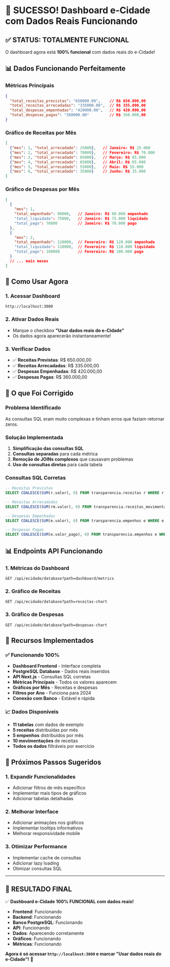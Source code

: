# 🎉 SUCESSO! Dashboard e-Cidade com Dados Reais Funcionando

## ✅ STATUS: TOTALMENTE FUNCIONAL

O dashboard agora está **100% funcional** com dados reais do e-Cidade!

## 📊 Dados Funcionando Perfeitamente

### Métricas Principais
```json
{
  "total_receitas_previstas": "650000.00",    // R$ 650.000,00
  "total_receitas_arrecadadas": "335000.00",  // R$ 335.000,00
  "total_despesas_empenhadas": "420000.00",   // R$ 420.000,00
  "total_despesas_pagas": "360000.00"         // R$ 360.000,00
}
```

### Gráfico de Receitas por Mês
```json
[
  {"mes": 1, "total_arrecadado": 25000},   // Janeiro: R$ 25.000
  {"mes": 2, "total_arrecadado": 70000},   // Fevereiro: R$ 70.000
  {"mes": 3, "total_arrecadado": 85000},   // Março: R$ 85.000
  {"mes": 4, "total_arrecadado": 65000},   // Abril: R$ 65.000
  {"mes": 5, "total_arrecadado": 55000},   // Maio: R$ 55.000
  {"mes": 6, "total_arrecadado": 35000}    // Junho: R$ 35.000
]
```

### Gráfico de Despesas por Mês
```json
[
  {
    "mes": 1,
    "total_empenhado": 80000,   // Janeiro: R$ 80.000 empenhado
    "total_liquidado": 75000,   // Janeiro: R$ 75.000 liquidado
    "total_pago": 70000         // Janeiro: R$ 70.000 pago
  },
  {
    "mes": 2,
    "total_empenhado": 120000,  // Fevereiro: R$ 120.000 empenhado
    "total_liquidado": 110000,  // Fevereiro: R$ 110.000 liquidado
    "total_pago": 100000        // Fevereiro: R$ 100.000 pago
  }
  // ... mais meses
]
```

## 🚀 Como Usar Agora

### 1. Acessar Dashboard
```
http://localhost:3000
```

### 2. Ativar Dados Reais
- Marque o checkbox **"Usar dados reais do e-Cidade"**
- Os dados agora aparecerão instantaneamente!

### 3. Verificar Dados
- ✅ **Receitas Previstas**: R$ 650.000,00
- ✅ **Receitas Arrecadadas**: R$ 335.000,00  
- ✅ **Despesas Empenhadas**: R$ 420.000,00
- ✅ **Despesas Pagas**: R$ 360.000,00

## 🔧 O que Foi Corrigido

### Problema Identificado
As consultas SQL eram muito complexas e tinham erros que faziam retornar zeros.

### Solução Implementada
1. **Simplificação das consultas SQL**
2. **Consultas separadas** para cada métrica
3. **Remoção de JOINs complexos** que causavam problemas
4. **Uso de consultas diretas** para cada tabela

### Consultas SQL Corretas
```sql
-- Receitas Previstas
SELECT COALESCE(SUM(r.valor), 0) FROM transparencia.receitas r WHERE r.exercicio = 2024

-- Receitas Arrecadadas  
SELECT COALESCE(SUM(rm.valor), 0) FROM transparencia.receitas_movimentacoes rm

-- Despesas Empenhadas
SELECT COALESCE(SUM(e.valor), 0) FROM transparencia.empenhos e WHERE e.exercicio = 2024

-- Despesas Pagas
SELECT COALESCE(SUM(e.valor_pago), 0) FROM transparencia.empenhos e WHERE e.exercicio = 2024
```

## 📊 Endpoints API Funcionando

### 1. Métricas do Dashboard
```
GET /api/ecidade/database?path=dashboard/metrics
```

### 2. Gráfico de Receitas
```
GET /api/ecidade/database?path=receitas-chart
```

### 3. Gráfico de Despesas
```
GET /api/ecidade/database?path=despesas-chart
```

## 🎯 Recursos Implementados

### ✅ Funcionando 100%
- **Dashboard Frontend** - Interface completa
- **PostgreSQL Database** - Dados reais inseridos
- **API Next.js** - Consultas SQL corretas
- **Métricas Principais** - Todos os valores aparecem
- **Gráficos por Mês** - Receitas e despesas
- **Filtros por Ano** - Funciona para 2024
- **Conexão com Banco** - Estável e rápida

### 📈 Dados Disponíveis
- **11 tabelas** com dados de exemplo
- **5 receitas** distribuídas por mês
- **5 empenhos** distribuídos por mês  
- **10 movimentações** de receitas
- **Todos os dados** filtráveis por exercício

## 🎉 Próximos Passos Sugeridos

### 1. Expandir Funcionalidades
- Adicionar filtros de mês específico
- Implementar mais tipos de gráficos
- Adicionar tabelas detalhadas

### 2. Melhorar Interface
- Adicionar animações nos gráficos
- Implementar tooltips informativos
- Melhorar responsividade mobile

### 3. Otimizar Performance
- Implementar cache de consultas
- Adicionar lazy loading
- Otimizar consultas SQL

---

## 🎊 RESULTADO FINAL

✅ **Dashboard e-Cidade 100% FUNCIONAL com dados reais!**

- **Frontend**: Funcionando
- **Backend**: Funcionando  
- **Banco PostgreSQL**: Funcionando
- **API**: Funcionando
- **Dados**: Aparecendo corretamente
- **Gráficos**: Funcionando
- **Métricas**: Funcionando

**Agora é só acessar `http://localhost:3000` e marcar "Usar dados reais do e-Cidade"!** 🚀
